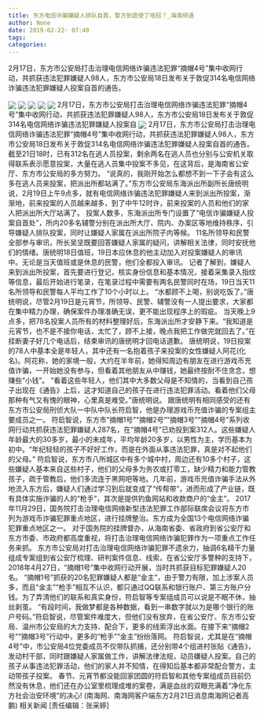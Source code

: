 ```yaml
---
title: 东方电信诈骗嫌疑人排队自首，警方到底使了啥招？_海南频道
author: None
date: 2019-02-22- 07:40
tags: 
categories: 
---
```

2月17日，东方市公安局打击治理电信网络诈骗违法犯罪“摘帽4号”集中收网行动，共抓获违法犯罪嫌疑人98人，东方市公安局18日发布关于敦促314名电信网络诈骗违法犯罪嫌疑人投案自首的通告。
<!-- more -->
                
<img align="center" border="0" src="http://p1.ifengimg.com/fck/2019_08/d610fbe5ea52d18_w600_h450.jpg" />
                
<img align="center" border="0" src="http://p1.ifengimg.com/fck/2019_08/4c8c63388ccbe4d_w600_h450.jpg" />
            
<img align="center" border="0" src="http://p1.ifengimg.com/fck/2019_08/b9fe2d5d817ecd7_w600_h450.jpg" />
<img align="center" border="0" src="http://p1.ifengimg.com/fck/2019_08/331ac0df318f541_w600_h450.jpg" />
<img align="center" border="0" src="http://p1.ifengimg.com/fck/2019_08/c4407378930ba28_w600_h450.jpg" />
2月17日，东方市公安局打击治理电信网络诈骗违法犯罪“摘帽4号”集中收网行动，共抓获违法犯罪嫌疑人98人，东方市公安局18日发布关于敦促314名电信网络诈骗违法犯罪嫌疑人投案自
<img align="center" border="0" src="http://p2.ifengimg.com/a/2016/0810/204c433878d5cf9size1_w16_h16.png" />
2月17日，东方市公安局打击治理电信网络诈骗违法犯罪“摘帽4号”集中收网行动，共抓获违法犯罪嫌疑人98人，东方市公安局18日发布关于敦促314名电信网络诈骗违法犯罪嫌疑人投案自首的通告。
截至21日18时，已有312名在逃人员投案，剩余两名在逃人员也分别与公安机关取得联系表示愿意投案，大量在逃人员集中投案不多见，在这背后，是海南省公安厅、东方市公安局的多方努力。
“说真的，我刚开始怎么都想不到一下子会有这么多在逃人员来投案，把派出所都站满了。”东方市公安局东海派出所副所长唐统明说，2月19日上午9点多，就有电信网络诈骗违法犯罪嫌疑人来到派出所投案，渐渐地，前来投案的人员越来越多，到了中午12时许，前来投案的人员和他们的家人把派出所大厅站满了。
投案人数多，东海派出所专门设置了“电信诈骗嫌疑人投案自首处”，所内20多名辅警分别在派出所大厅、院内、办案区等地维持秩序，引导嫌疑人排队投案，同时让嫌疑人家属在派出所院子内等候。
11名所领导和民警全部参与审讯，所长吴坚既要回答嫌疑人家属的疑问，讲解相关法律，同时安抚他们的情绪。唐统明18日值班，19日本应休息的他主动加入对投案嫌疑人的审讯中。无论是当天值班或是休息的民警，他们全都投入审讯。
记者了解到，嫌疑人来到派出所投案，首先要进行登记，核实身份信息和基本情况，接着采集录入指纹等信息，最后开始进行笔录，在笔录过程中需要有两名民警同时在场，19日当天11名所领导和民警每人平均工作了10个小时以上。
“水都顾不上喝，别说吃饭了。”唐统明说，尽管2月19日是元宵节，所领导、民警、辅警没有一人提出要求，大家都在集中精力办理，确保案件办理准确无误，更不能出现程序上的瑕疵。
当天晚上9点多，把78名投案人员所有的材料整理好后，东海派出所才安静下来。“我知道是元宵节，也不是不接你电话，太忙了，顾不上接，晚点我把工作做完就回去了。”在挂断妻子好几个电话后，结束审讯的唐统明才回电话道歉。
唐统明说，19日投案的78人中基本全是年轻人，其中还有一名抱着孩子来投案的女性嫌疑人阿花(化名)。阿花称，她的家境一般，大约在半年前，她得知周边有朋友在进行游戏币充值诈骗，一开始她没有参与，但看着其他朋友从中赚钱，她最终按耐不住贪念，想赚些“小钱”。
“看着这些年轻人，他们其中大多数父母是不知情的，当看到自己孩子出现在《通告》上后，这才知道自己的孩子在进行违法犯罪活动。看着他们父母那种有气又有愧的眼神，心里真是难受。”唐统明说。
跟唐统明有相同感受的还有东方市公安局刑侦大队一中队中队长符启智，他是办理游戏币充值诈骗的专案组主要成员之一。
符启智说，东方市“摘帽1号”“摘帽2号”“摘帽3号”“摘帽4号”系列收网行动共抓获违法犯罪嫌疑人287名，在“摘帽4号”已劝投到案312人。这些嫌疑人年龄最大的30多岁，最小的未成年，平均年龄20多岁，以男性为主，学历基本为初中。“年纪轻轻的孩子不好好工作，而是在外面从事违法犯罪，真是对不起他们的父母。”
符启智说，东方市八所城区中有多个城中村，周边还有10多个村子，这些嫌疑人基本来自这些村子，他们的父母多为务农或打零工，缺少精力和能力管教孩子，疏于管教后，他们多流连于黑网吧等地。几年前，游戏币充值诈骗手法从外地流入东方后，嫌疑人们通过学习到后就变成了“传帮带”，进而形成了产业链，既有具体实施诈骗的人的“枪手”，其次是提供钓鱼网站和收款商户的“金主”。
2017年11月29日，国务院打击治理电信网络新型违法犯罪工作部际联席会议将东方市列为游戏币诈骗犯罪重点地区，进行挂牌整治。东方成为全国13个电信网络诈骗犯罪重点地区之一。
对于国务院的挂牌督办，从海南省委、省政府到省公安厅和东方市委、市政府都高度重视，将打击治理电信网络诈骗犯罪作为一项重点工作任务来抓。
东方市公安局对打击治理电信网络诈骗犯罪不遗余力，抽调6名精干力量组成专案组到省公安厅梳理、研判案件信息、线索，在省公安厅多警种的支持下，2018年4月27日，“摘帽1号”集中收网行动开展，当时共抓获目标犯罪嫌疑人20名。
“摘帽1号”抓获的20名犯罪嫌疑人都是“金主”，由于警力有限，加上涉案人员多，而且“金主”“枪手”相互不认识，都只通过QQ联系和银行账户、第三方账户分钱。为了弄清他们的联系和真实身份，符启智等专案组成员可以说是不眠不休，抽丝剥茧。
“有段时间，我做梦都是各种数据，看到一串数字就以为是哪个银行的账户号码。”符启智说，尽管案件难度大，但他们没有放弃，在省公安厅、东方市公安局、温州市公安局的大力支持、配合下，更多的线索浮出水面。在接下来“摘帽2号”“摘帽3号”行动中，更多的“枪手”“金主”纷纷落网。
符启智说，尤其是在“摘帽4号”中，市公安局4位党委成员不仅带队抓捕，还分别带4个组进村张贴《通告》，发动村干部，同时跟嫌疑人家属做工作，讲解法律法规，动员嫌疑人投案。自己的孩子从事违法犯罪活动，他们的家人并不知情，在得知后基本都非常配合警方，主动带孩子投案。
春节、元宵节都没能回家团圆的符启智和其他专案组成员目前仍然没有休息，他们还在办公室里梳理成堆的案卷，满是血丝的双眼充满着“净化东方社会治安环境”的决心!
(南海网、南海网客户端东方2月21日消息南海网记者高鹏)
相关新闻
[责任编辑：张采婷]
            
